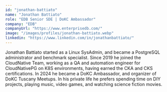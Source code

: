 ```yaml
---
id: "jonathan-battiato"
name: "Jonathan Battiato"
role: "EDB Senior SDE | DoKC Ambassador"
company: "EDB"
companyUrl: "https://www.enterprisedb.com/"
image: "/images/profiles/jonathan-battiato.webp"
linkedin: "https://www.linkedin.com/in/jonathanbattiato/"
---
```


Jonathan Battiato started as a Linux SysAdmin, and became a PostgreSQL administrator and benchmark specialist. Since 2019 he joined the CloudNative Team, working as a QA and automation engineer for CloudNativePG on K8S environments, having earned the CKA and CKS certifications. In 2024 he became a DoKC Ambassador, and organizer of DoKC Tuscany Meetups. In his private life he prefers spending time on DIY projects, playing music, video games, and watching science fiction movies.
